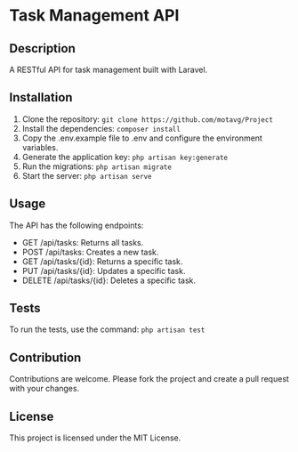 # Task Management API

## Description

A RESTful API for task management built with Laravel.

## Installation

1. Clone the repository: `git clone https://github.com/motavg/Project`
2. Install the dependencies: `composer install`
3. Copy the .env.example file to .env and configure the environment variables.
4. Generate the application key: `php artisan key:generate`
5. Run the migrations: `php artisan migrate`
6. Start the server: `php artisan serve`

## Usage

The API has the following endpoints:

- GET /api/tasks: Returns all tasks.
- POST /api/tasks: Creates a new task.
- GET /api/tasks/{id}: Returns a specific task.
- PUT /api/tasks/{id}: Updates a specific task.
- DELETE /api/tasks/{id}: Deletes a specific task.

## Tests

To run the tests, use the command: `php artisan test`

## Contribution

Contributions are welcome. Please fork the project and create a pull request with your changes.

## License

This project is licensed under the MIT License.

